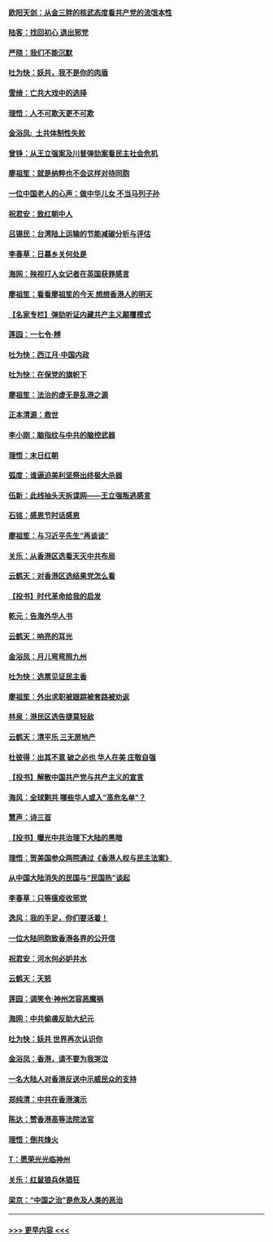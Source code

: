 #### [欧阳天剑：从金三胖的核武态度看共产党的流氓本性](../pages/nsc993/n11702238.md?t=12060901) 
#### [陆客：找回初心 退出邪党](../pages/nsc993/n11702213.md?t=12060901) 
#### [严晓：我们不能沉默](../pages/nsc993/n11702110.md?t=12060901) 
#### [吐为快：妖共，我不是你的肉盾](../pages/nsc993/n11701366.md?t=12060901) 
#### [雪绮：亡共大戏中的选择](../pages/nsc993/n11699922.md?t=12060901) 
#### [理悟：人不可欺天更不可欺](../pages/nsc993/n11699657.md?t=12060901) 
#### [金浴凤:  土共体制性失败](../pages/nsc993/n11699361.md?t=12060901) 
#### [曾铮：从王立强案及川普弹劾案看民主社会危机](../pages/nsc993/n11699318.md?t=12060901) 
#### [廖祖笙：就是纳粹也不会这样对待同胞](../pages/nsc993/n11697658.md?t=12060901) 
#### [一位中国老人的心声：做中华儿女 不当马列子孙](../pages/nsc993/n11697525.md?t=12060901) 
#### [祝君安：致红朝中人](../pages/nsc993/n11697518.md?t=12060901) 
#### [吕锡民：台湾陆上运输的节能减碳分析与评估](../pages/nsc993/n11694983.md?t=12060901) 
#### [李春草：日暮乡关何处是](../pages/nsc993/n11694805.md?t=12060901) 
#### [海网：殃视打人女记者在英国获罪感言](../pages/nsc993/n11693832.md?t=12060901) 
#### [廖祖笙：看看廖祖笙的今天 想想香港人的明天](../pages/nsc993/n11693707.md?t=12060901) 
#### [【名家专栏】弹劾听证内藏共产主义颠覆模式](../pages/nsc993/n11693563.md?t=12060901) 
#### [莲园：一七令‧辨](../pages/nsc993/n11692558.md?t=12060901) 
#### [吐为快：西江月·中国内政](../pages/nsc993/n11692071.md?t=12060901) 
#### [吐为快：在保党的旗帜下](../pages/nsc993/n11691188.md?t=12060901) 
#### [廖祖笙：法治的虚无是乱港之源](../pages/nsc993/n11690605.md?t=12060901) 
#### [正本清源：救世](../pages/nsc993/n11689134.md?t=12060901) 
#### [李小刚：脑指纹与中共的脑控武器](../pages/nsc993/n11688900.md?t=12060901) 
#### [理悟：末日红朝](../pages/nsc993/n11688829.md?t=12060901) 
#### [弧度：谁逼迫美利坚祭出终极大杀器](../pages/nsc993/n11688735.md?t=12060901) 
#### [伍新：此线抽头天拆谍网——王立强叛逃感言](../pages/nsc993/n11687981.md?t=12060901) 
#### [石铭：感恩节时话感恩](../pages/nsc993/n11687568.md?t=12060901) 
#### [廖祖笙：与习近平先生“再谈谈”](../pages/nsc993/n11687005.md?t=12060901) 
#### [关乐：从香港区选看天灭中共布局](../pages/nsc993/n11686647.md?t=12060901) 
#### [云鹤天：对香港区选结果党怎么看](../pages/nsc993/n11686216.md?t=12060901) 
#### [【投书】时代革命给我的启发](../pages/nsc993/n11684287.md?t=12060901) 
#### [乾元：告海外华人书](../pages/nsc993/n11684044.md?t=12060901) 
#### [云鹤天：响亮的耳光](../pages/nsc993/n11684254.md?t=12060901) 
#### [金浴凤：月儿弯弯照九州](../pages/nsc993/n11684231.md?t=12060901) 
#### [吐为快：选票见证民主香](../pages/nsc993/n11684206.md?t=12060901) 
#### [廖祖笙：外出求职被跟踪被套路被劝返](../pages/nsc993/n11683874.md?t=12060901) 
#### [林泉：港民区选告捷莫轻敌](../pages/nsc993/n11683930.md?t=12060901) 
#### [云鹤天：清平乐 三无房地产](../pages/nsc993/n11681521.md?t=12060901) 
#### [杜彼得：出其不意 破之必也 华人在美 庄敬自强](../pages/nsc993/n11679554.md?t=12060901) 
#### [【投书】解散中国共产党与共产主义的宣言](../pages/nsc993/n11679177.md?t=12060901) 
#### [海风：全球剿共 哪些华人或入“高危名单”？](../pages/nsc993/n11678617.md?t=12060901) 
#### [慧声：诗三首](../pages/nsc993/n11678848.md?t=12060901) 
#### [【投书】曝光中共治理下大陆的黑暗](../pages/nsc993/n11678674.md?t=12060901) 
#### [理悟：贺美国参众两院通过《香港人权与民主法案》](../pages/nsc993/n11678104.md?t=12060901) 
#### [从中国大陆消失的民国与“民国热”谈起](../pages/nsc993/n11678075.md?t=12060901) 
#### [李春草：只等瘟疫收邪党](../pages/nsc993/n11677308.md?t=12060901) 
#### [逸风：我的手足，你们要活着！](../pages/nsc993/n11676352.md?t=12060901) 
#### [一位大陆同胞致香港各界的公开信](../pages/nsc993/n11675761.md?t=12060901) 
#### [祝君安：河水何必妒井水](../pages/nsc993/n11675746.md?t=12060901) 
#### [云鹤天：天怒](../pages/nsc993/n11675718.md?t=12060901) 
#### [莲园：调笑令‧神州怎容恶魔祸](../pages/nsc993/n11675648.md?t=12060901) 
#### [海网：中共偷袭反助大纪元](../pages/nsc993/n11673515.md?t=12060901) 
#### [吐为快：妖共 世界再次认识你](../pages/nsc993/n11673506.md?t=12060901) 
#### [金浴凤：香港，请不要为我哭泣](../pages/nsc993/n11673248.md?t=12060901) 
#### [一名大陆人对香港反送中示威民众的支持](../pages/nsc993/n11672615.md?t=12060901) 
#### [郑纯清：中共在香港演示](../pages/nsc993/n11670539.md?t=12060901) 
#### [陈达：赞香港高等法院法官](../pages/nsc993/n11669542.md?t=12060901) 
#### [理悟：倒共烽火](../pages/nsc993/n11668844.md?t=12060901) 
#### [T：愿荣光光临神州](../pages/nsc993/n11668421.md?t=12060901) 
#### [关乐：红鼠狼兵休猖狂](../pages/nsc993/n11668378.md?t=12060901) 
#### [梁京：“中国之治”是危及人类的恶治](../pages/nsc993/n11668328.md?t=12060901) 

----
#### [ >>> 更早内容 <<< ](../indexes/nsc993-earlier.md)
